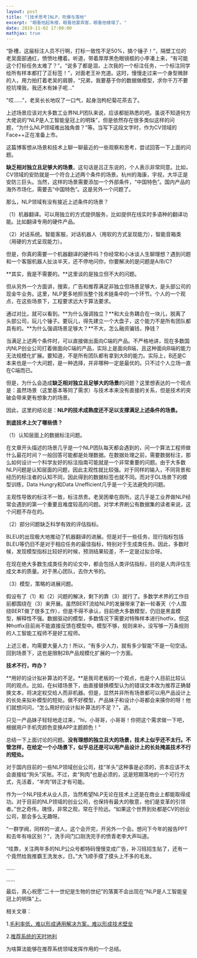 ```yaml
---
layout: post
title: "[技术思考]NLP，吹爆与落地"
excerpt: "眼看他起朱楼，眼看他宴宾客，眼看他楼塌了。"
date: 2019-11-02 17:00:00
mathjax: true
---
```


“卧槽，这届标注人员不行啊，打标一致性不足50%，搞个锤子！”，隔壁工位的老吴面部通红，愤愤吐槽着。听道，带着厚厚黑色眼镜框的小李凑上来，“有可能这个打标任务太难了？”。“说多了都是泪，上次我的一个标注任务，一个标注同学给所有样本都打了正标签！”，对面老王补充道。这时，慢慢走过来一个身型微胖的人，用力拍打着老吴的肩膀，“兄弟，我要基于你的数据做模型，求你千万不要挖坑埋我，我还木有妹子呢...”

"哎......"，老吴长长地叹了一口气，起身泡枸杞菊花茶去了。

上述场景应该对大多数工业界NLP团队来说，应该都挺熟悉的吧。虽说不知道何方大佬说的“NLP是人工智能皇冠上的明珠”，但是依然存在很多类似这样的问题，“为什么NLP领域难出独角兽？”等。当写下这段文字时，作为CV领域的Face++正在准备上市。

这篇博客想从场景和技术上聊一聊最近的一些观察和思考，尝试回答一下上面的问题。

**缺乏相对独立且足够大的场景**。这句话是吕正东说的，个人表示非常同意。比如，CV领域的安防就是一个符合上述两个条件的场景。杭州的海康，宇视，大华正是安防三巨头。当然，这样的场景需要添加一个外部条件，“中国特色”。国内产品的海外市场化，需要去“中国特色”。这是另外一个问题了。

那么，NLP领域有没有接近上述条件的场景？

（1）机器翻译。可以用独立的方式提供服务，比如提供在线实时多语种的翻译功能。比如翻译专用的硬件产品。

（2）对话系统。智能客服，对话机器人（用软的方式呈现能力），智能音箱类（用硬的方式呈现能力）。

但是，你真的需要一个机器翻译的硬件吗？你经常和小冰谈人生聊理想？遇到问题和一个客服机器人扯淡半天，还不停地问你，你要解决的是问题是A/B/C?

**其实，我是不需要的。**这里谈的是独立但不大的问题。

但从另外一个方面讲，搜索，广告和推荐满足非独立但场景足够大，是头部公司的现金牛业务。这里，NLP更多地担当整个技术链条中的一个环节。个人的一个观点，在这些场景下，工程要求远大于算法要求。

通过对比，就可以看到。**为什么强调独立？**和大业务耦合在一块儿，脱离了头部公司，玩儿个锤子。要玩儿，得先建立一个大盘子，这个能力不是所有团队都具有的。**为什么强调场景足够大？**不大，怎么融资骗钱，挣钱？

当满足上述两个条件时，可以直接做出面向C端的产品。不严格地讲，现在多数国内NLP创业公司打着做面向C端的产品，实际上是面向B端，且这种面向B端的能力无法规模化扩展。要知道，不是所有团队都有拿到大B的能力。实际上，B还是C本来也是一个大问题，是一种选择，并非哪种一定是最优的。只不过个人立场一直在C端而已。

但是，为什么会造成**缺乏相对独立且足够大的场景**的问题？这里想表达的一个观点是：虽然场景（这里基本等同了需求）与技术本来没有直接的关系，但是技术的突破会带来更有想象力的场景。

因此，这里的结论是：**NLP的技术成熟度还不足以支撑满足上述条件的场景。**

**到底技术上欠了哪些债？**

（1）认知层面上的数据标注问题。

在文章开头描述的场景几乎是一个NLP团队每天都会遇到的，问一个算法工程师做什么最花时间？一般回答可能都是处理数据。在数据处理之前，需要数据标注，那么如何设计一个科学友好的标注指南可能就是一个非常重要的问题。由于大多数NLP问题是认知层面的问题，因此主观性就比较强。对于同样的输入，不同背景和经历的标注者的认知不同，因此得到的数据标签也就不同。而对于DL场景下的模型训练，Data Hungry和Data Unefficient几乎是一个无法避免的问题。

主观性导致的标注不一致，标注昂贵。老吴困晕在厕所。这几乎是工业界做NLP经常会遇到的第一个重要且难度较高的问题。对学术界刷公有数据集的读者来说，这个问题不存在的。

（2）部分问题缺乏科学有效的评估指标。

BLEU的出现极大地推动了机器翻译的进展。但是对于一些任务，现行指标包括BLEU等仍旧不是对于相应任务的最佳指标，特别对于生成类任务。因此，多数时候，发现模型指标比较好的时候，预测结果较差，不一定是过拟合呀。

在现在绝大多数生成类任务的论文中，都会包括人类评估指标，目的是人肉评估生成文本的质量。对于黑心团队，去你大爷的。

（3）模型，策略的进展问题。

假设有了（1）和（2）问题的解决，剩下的靠（3）就行了。多数学术界的工作目前都围绕在（3）来开展。虽然BERT流给NLP的发展带来了新一轮春天（个人围绕BERT做了很多工作），但是不得不承认，目前绝大多数模型，仍旧是黑盒模型，解释性不强。数据驱动的模型，多数情况下需要对特殊样本进行hotfix，但这种hotfix目前尚不能直接反馈在模型中。模型不够，规则来补。没写够一万条规则的人工智能工程师不是好工程师。

上述三者，均需要大量人力！所以，“有多少人力，就有多少智能”不是一句空话。回到场景下，这也是限制2B产品规模化扩展的一个方面。

**技术不行，咋办？**

**用好的设计拟补算法的不足。**是我司老板的一个观点，也是个人目前比较认同的观点。比如，在纠错场景下，由直接替换模型认为的错误文本改为推荐正确替换文本，将决定权交给人而非机器。但是，显然并非所有场景都可以用产品设计上的长处来拟补模型的短处。做不好模型，产品妹子和设计小哥都会来揍你的呀！他们就想问问，“怎么用好的设计拟补算法的不足？”，逃。

只见一产品妹子轻轻地走过来，“hi，小哥哥，小哥哥！你把这个需求做一下吧，根据用户手机壳颜色变换APP主题颜色！”

总结一下上面讨论的问题。**没有理想的独立且大的场景，技术上似乎还不太行。不管怎样，在给定一个小场景下，似乎总还是可以用产品设计上的长处掩盖技术不行的短处。**

对于国内目前的一些NLP领域创业公司，挂“羊头”这种事是必须的，资本应该不太会直接给“狗头”买账。不过，卖“狗肉”也是必须的，这是短期落地的一个可行方式，先活着，“羊肉”转正才有可能。


作为一个NLP技术从业人员，当然希望NLP无论在技术上还是在商业上都能取得成功。对于目前的NLP领域的创业公司，也保持有最大的敬意，他们是变革的引领者。”世之奇伟，瑰怪，非常之观，常在于险远。“如果这个世界到处都是CV的创业公司，那会多么无趣呀。


“一群学阀，同样的一波人，这个会开完，开另外一个会。想问下今年的报告PPT和去年有啥区别？”，洗手间门口刚洗完手的愤青老李大声叫道。

“哇靠，关注两年多的NLP公众号都特码慢慢变成广告，补习班招生贴了，还有一个竟然给我推霸王洗发水，日。”大飞顺手摸了摸头上不多的毛发。

......

......

最后，真心祝愿“二十一世纪是生物的世纪”的落寞不会出现在“NLP是人工智能皇冠上的明珠”上。

相关文章：

1.[毛利率低，难以形成通用解决方案，难以形成技术壁垒](https://mp.weixin.qq.com/s?__biz=MzIzNjc1NzUzMw==&mid=2247538571&idx=4&sn=fa3df61e7fb319a1d5e6ce9bc8f85faa&chksm=e8d0e0f9dfa769ef85ffece00308bb31b9cab11bb169d9a40a57efc19776c729ed0e95d1e608&mpshare=1&scene=23&srcid&sharer_sharetime=1583812320502&sharer_shareid=0e8353dcb5f53b85da8e0afe73a0021b%23rd)

2.[推荐系统的天时地利](https://zhuanlan.zhihu.com/p/147943017?utm_source=qq&utm_medium=social&utm_oi=52727124066304)

为啥算法能够在推荐系统领域发挥作用的一个总结。